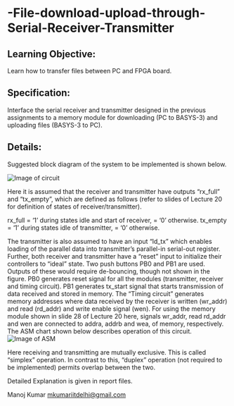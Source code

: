 # -File-download-upload-through-Serial-Receiver-Transmitter
## Learning Objective:
Learn how to transfer files between PC and FPGA board.
## Specification:
Interface the serial receiver and transmitter designed in the previous assignments to a
memory module for downloading (PC to BASYS-3) and uploading files (BASYS-3 to PC).

## Details:
Suggested block diagram of the system to be implemented is shown below.

![Image of circuit](https://github.com/manoj2601/-File-download-upload-through-Serial-Receiver-Transmitter/blob/master/circuit%20diagram.JPG)

Here it is assumed that the receiver and transmitter have outputs “rx_full” and
“tx_empty”, which are defined as follows (refer to slides of Lecture 20 for definition of
states of receiver/transmitter).

rx_full = ‘1’ during states idle and start of receiver,
 = ‘0’ otherwise.
tx_empty = ‘1’ during states idle of transmitter,
 = ‘0’ otherwise.
 
The transmitter is also assumed to have an input “ld_tx” which enables loading of the
parallel data into transmitter’s parallel-in serial-out register. Further, both receiver and
transmitter have a “reset” input to initialize their controllers to “ideal” state.
Two push buttons PB0 and PB1 are used. Outputs of these would require de-bouncing,
though not shown in the figure. PB0 generates reset signal for all the modules
(transmitter, receiver and timing circuit). PB1 generates tx_start signal that starts
transmission of data received and stored in memory. The “Timing circuit” generates
memory addresses where data received by the receiver is written (wr_addr) and read
(rd_addr) and write enable signal (wen). For using the memory module shown in slide 28
of Lecture 20 here, signals wr_addr, read rd_addr and wen are connected to addra, addrb
and wea, of memory, respectively. The ASM chart shown below describes operation of
this circuit.
![Image of ASM](https://github.com/manoj2601/-File-download-upload-through-Serial-Receiver-Transmitter/blob/master/asm%20chart%20of%20timing%20circuit(controller).JPG)

Here receiving and transmitting are mutually exclusive. This is called “simplex”
operation. In contrast to this, “duplex” operation (not required to be implemented)
permits overlap between the two. 

Detailed Explanation is given in report files.

Manoj Kumar
mkumariitdelhi@gmail.com
